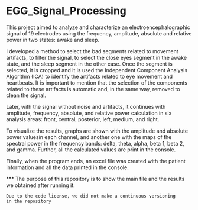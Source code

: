 # EGG_Signal_Processing

This project aimed to analyze and characterize an electroencephalographic signal of 19 electrodes 
using the frequency, amplitude, absolute and relative power in two states: awake and sleep.

I developed a method to select the bad segments related to movement artifacts, to filter the signal, 
to select the close eyes segment in the awake state, and the sleep segment in the other case. Once 
the segment is selected, it is cropped and it is used the Independent Component Analysis Algorithm 
(ICA) to identify the artifacts related to eye movement and heartbeats. It is important to mention 
that the selection of the components related to these artifacts is automatic and, in the same way, 
removed to clean the signal.

Later, with the signal without noise and artifacts, it continues with amplitude, frequency, absolute, 
and relative power calculation in six analysis areas: front, central, posterior, left, medium, and right.

To visualize the results, graphs are shown with the amplitude and absolute power valuesin each channel, 
and another one with the maps of the spectral power in the frequency bands: delta, theta, alpha, beta 1, 
beta 2, and gamma. Further, all the calculated values ​​are print in the console.

Finally, when the program ends, an excel file was created with the patient information and all the data 
printed in the console.

*** The purpose of this repository is to show the main file and 
    the results we obtained after running it.
    
    Due to the code license, we did not make a continuous versioning 
    in the repository
